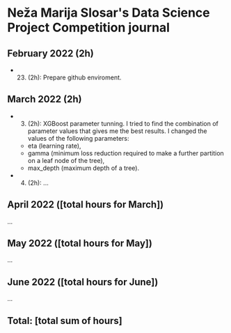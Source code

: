 # Neža Marija Slosar's Data Science Project Competition journal

## February 2022 (2h)

* 23. (2h): Prepare github enviroment. 

## March 2022 (2h)

* 3. (2h): XGBoost parameter tunning. I tried to find the combination of parameter values that gives me the best results. I changed the values of the following parameters:

  * eta (learning rate),
  * gamma (minimum loss reduction required to make a further partition on a leaf node of the tree),
  * max_depth (maximum depth of a tree).

* 4. (2h): ...

## April 2022 ([total hours for March])

...

## May 2022 ([total hours for May])

...

## June 2022 ([total hours for June])

...

## Total: [total sum of hours]
